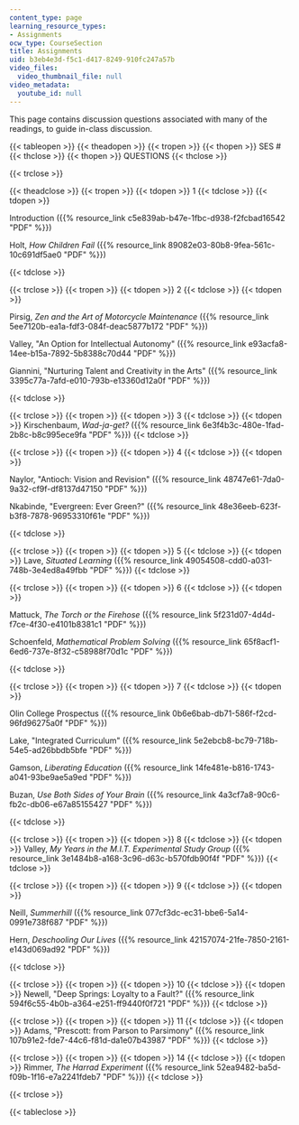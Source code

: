 ```yaml
---
content_type: page
learning_resource_types:
- Assignments
ocw_type: CourseSection
title: Assignments
uid: b3eb4e3d-f5c1-d417-8249-910fc247a57b
video_files:
  video_thumbnail_file: null
video_metadata:
  youtube_id: null
---
```


This page contains discussion questions associated with many of the readings, to guide in-class discussion.

{{< tableopen >}}
{{< theadopen >}}
{{< tropen >}}
{{< thopen >}}
SES #
{{< thclose >}}
{{< thopen >}}
QUESTIONS
{{< thclose >}}

{{< trclose >}}

{{< theadclose >}}
{{< tropen >}}
{{< tdopen >}}
1
{{< tdclose >}}
{{< tdopen >}}


Introduction ({{% resource_link c5e839ab-b47e-1fbc-d938-f2fcbad16542 "PDF" %}})

Holt, _How Children Fail_ ({{% resource_link 89082e03-80b8-9fea-561c-10c691df5ae0 "PDF" %}})


{{< tdclose >}}

{{< trclose >}}
{{< tropen >}}
{{< tdopen >}}
2
{{< tdclose >}}
{{< tdopen >}}


Pirsig, _Zen and the Art of Motorcycle Maintenance_ ({{% resource_link 5ee7120b-ea1a-fdf3-084f-deac5877b172 "PDF" %}})

Valley, "An Option for Intellectual Autonomy" ({{% resource_link e93acfa8-14ee-b15a-7892-5b8388c70d44 "PDF" %}})

Giannini, "Nurturing Talent and Creativity in the Arts" ({{% resource_link 3395c77a-7afd-e010-793b-e13360d12a0f "PDF" %}})


{{< tdclose >}}

{{< trclose >}}
{{< tropen >}}
{{< tdopen >}}
3
{{< tdclose >}}
{{< tdopen >}}
Kirschenbaum, _Wad-ja-get?_ ({{% resource_link 6e3f4b3c-480e-1fad-2b8c-b8c995ece9fa "PDF" %}})
{{< tdclose >}}

{{< trclose >}}
{{< tropen >}}
{{< tdopen >}}
4
{{< tdclose >}}
{{< tdopen >}}


Naylor, "Antioch: Vision and Revision" ({{% resource_link 48747e61-7da0-9a32-cf9f-df8137d47150 "PDF" %}})

Nkabinde, "Evergreen: Ever Green?" ({{% resource_link 48e36eeb-623f-b3f8-7878-96953310f61e "PDF" %}})


{{< tdclose >}}

{{< trclose >}}
{{< tropen >}}
{{< tdopen >}}
5
{{< tdclose >}}
{{< tdopen >}}
Lave, _Situated Learning_ ({{% resource_link 49054508-cdd0-a031-748b-3e4ed8a49fbb "PDF" %}})
{{< tdclose >}}

{{< trclose >}}
{{< tropen >}}
{{< tdopen >}}
6
{{< tdclose >}}
{{< tdopen >}}


Mattuck, _The Torch or the Firehose_ ({{% resource_link 5f231d07-4d4d-f7ce-4f30-e4101b8381c1 "PDF" %}})

Schoenfeld, _Mathematical Problem Solving_ ({{% resource_link 65f8acf1-6ed6-737e-8f32-c58988f70d1c "PDF" %}})


{{< tdclose >}}

{{< trclose >}}
{{< tropen >}}
{{< tdopen >}}
7
{{< tdclose >}}
{{< tdopen >}}


Olin College Prospectus ({{% resource_link 0b6e6bab-db71-586f-f2cd-96fd96275a0f "PDF" %}})

Lake, "Integrated Curriculum" ({{% resource_link 5e2ebcb8-bc79-718b-54e5-ad26bbdb5bfe "PDF" %}})

Gamson, _Liberating Education_ ({{% resource_link 14fe481e-b816-1743-a041-93be9ae5a9ed "PDF" %}})

Buzan, _Use Both Sides of Your Brain_ ({{% resource_link 4a3cf7a8-90c6-fb2c-db06-e67a85155427 "PDF" %}})


{{< tdclose >}}

{{< trclose >}}
{{< tropen >}}
{{< tdopen >}}
8
{{< tdclose >}}
{{< tdopen >}}
Valley, _My Years in the M.I.T. Experimental Study Group_ ({{% resource_link 3e1484b8-a168-3c96-d63c-b570fdb90f4f "PDF" %}})
{{< tdclose >}}

{{< trclose >}}
{{< tropen >}}
{{< tdopen >}}
9
{{< tdclose >}}
{{< tdopen >}}


Neill, _Summerhill_ ({{% resource_link 077cf3dc-ec31-bbe6-5a14-0991e738f687 "PDF" %}})

Hern, _Deschooling Our Lives_ ({{% resource_link 42157074-21fe-7850-2161-e143d069ad92 "PDF" %}})


{{< tdclose >}}

{{< trclose >}}
{{< tropen >}}
{{< tdopen >}}
10
{{< tdclose >}}
{{< tdopen >}}
Newell, "Deep Springs: Loyalty to a Fault?" ({{% resource_link 594f6c55-4b0b-a364-e251-ff9440f0f721 "PDF" %}})
{{< tdclose >}}

{{< trclose >}}
{{< tropen >}}
{{< tdopen >}}
11
{{< tdclose >}}
{{< tdopen >}}
Adams, "Prescott: from Parson to Parsimony" ({{% resource_link 107b91e2-fde7-44c6-f81d-da1e07b43987 "PDF" %}})
{{< tdclose >}}

{{< trclose >}}
{{< tropen >}}
{{< tdopen >}}
14
{{< tdclose >}}
{{< tdopen >}}
Rimmer, _The Harrad Experiment_ ({{% resource_link 52ea9482-ba5d-f09b-1f16-e7a2241fdeb7 "PDF" %}})
{{< tdclose >}}

{{< trclose >}}

{{< tableclose >}}